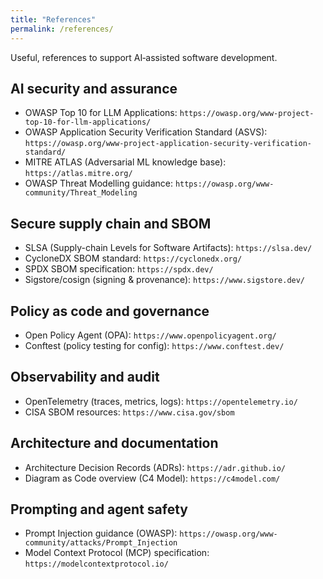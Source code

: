 ```yaml
---
title: "References"
permalink: /references/
---
```


Useful, references to support AI‑assisted software development. 

## AI security and assurance

- OWASP Top 10 for LLM Applications: `https://owasp.org/www-project-top-10-for-llm-applications/`
- OWASP Application Security Verification Standard (ASVS): `https://owasp.org/www-project-application-security-verification-standard/`
- MITRE ATLAS (Adversarial ML knowledge base): `https://atlas.mitre.org/`
- OWASP Threat Modelling guidance: `https://owasp.org/www-community/Threat_Modeling`

## Secure supply chain and SBOM

- SLSA (Supply-chain Levels for Software Artifacts): `https://slsa.dev/`
- CycloneDX SBOM standard: `https://cyclonedx.org/`
- SPDX SBOM specification: `https://spdx.dev/`
- Sigstore/cosign (signing & provenance): `https://www.sigstore.dev/`

## Policy as code and governance

- Open Policy Agent (OPA): `https://www.openpolicyagent.org/`
- Conftest (policy testing for config): `https://www.conftest.dev/`

## Observability and audit

- OpenTelemetry (traces, metrics, logs): `https://opentelemetry.io/`
- CISA SBOM resources: `https://www.cisa.gov/sbom`

## Architecture and documentation

- Architecture Decision Records (ADRs): `https://adr.github.io/`
- Diagram as Code overview (C4 Model): `https://c4model.com/`

## Prompting and agent safety

- Prompt Injection guidance (OWASP): `https://owasp.org/www-community/attacks/Prompt_Injection`
- Model Context Protocol (MCP) specification: `https://modelcontextprotocol.io/`

